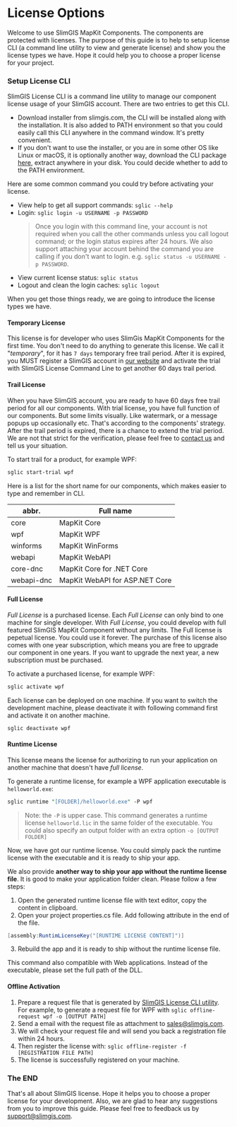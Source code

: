 # License Options

Welcome to use SlimGIS MapKit Components. The components are protected with licenses. The purpose of this guide is to help to setup license CLI (a command line utility to view and generate license) and show you the license types we have. Hope it could help you to choose a proper license for your project.

### Setup License CLI
SlimGIS License CLI is a command line utility to manage our component license usage of your SlimGIS account. There are two entries to get this CLI.
- Download installer from slimgis.com, the CLI will be installed along with the installation. It is also added to PATH environment so that you could easily call this CLI anywhere in the command window. It's pretty convenient.
- If you don't want to use the installer, or you are in some other OS like Linux or macOS, it is optionally another way, download the CLI package [here](#), extract anywhere in your disk. You could decide whether to add to the PATH environment.

Here are some common command you could try before activating your license.
- View help to get all support commands: `sglic --help`
- Login: `sglic login -u USERNAME -p PASSWORD`
    > Once you login with this command line, your account is not required when you call the other commands unless you call logout command; or the login status expires after 24 hours. We also support attaching your account behind the command you are calling if you don't want to login. e.g. `sglic status -u USERNAME -p PASSWORD`.
- View current license status: `sglic status`
- Logout and clean the login caches: `sglic logout`

When you get those things ready, we are going to introduce the license types we have.

#### Temporary License  
This license is for developer who uses SlimGis MapKit Components for the first time.
You don't need to do anything to generate this license. We call it "_temporary_", for it has `7 days` temporary free trail period. After it is expired, you MUST register a SlimGIS account in [our website](http://www.slimgis.com) and activate the trial with SlimGIS License Command Line to get another 60 days trail period. 

#### Trail License
When you have SlimGIS account, you are ready to have 60 days free trail period for all our components. With trial license, you have full function of our components. But some limits visually. Like watermark, or a message popups up occasionally etc. That's according to the components' strategy. After the trail period is expired, there is a chance to extend the trial period. We are not that strict for the verification, please feel free to [contact us](mailto:support@slimgis) and tell us your situation.

To start trail for a product, for example WPF:
```perl
sglic start-trial wpf
```

Here is a list for the short name for our components, which makes easier to type and remember in CLI.

abbr.   |Full name
---     |---
core    |MapKit Core
wpf     |MapKit WPF
winforms|MapKit WinForms
webapi  |MapKit WebAPI
core-dnc|MapKit Core for .NET Core
webapi-dnc|MapKit WebAPI for ASP.NET Core

#### Full License
*Full License* is a purchased license. Each *Full License* can only bind to one machine for single developer.
With *Full License*, you could develop with full featured SlimGIS MapKit Component without any limits. The Full license is pepetual license. You could use it forever. The purchase of this license also comes with one year subscription, which means you are free to upgrade our component in one years. If you want to upgrade the next year, a new subscription must be purchased.

To activate a purchased license, for example WPF:
```perl
sglic activate wpf
```

Each license can be deployed on one machine. If you want to switch the development machine, please deactivate it with following command first and activate it on another machine.
```perl
sglic deactivate wpf
```

#### Runtime License
This license means the license for authorizing to run your application on another machine that doesn't have *full license*.

To generate a runtime license, for example a WPF application executable is `helloworld.exe`:
```perl
sglic runtime "[FOLDER]/helloworld.exe" -P wpf
```
> Note: the `-P` is upper case. This command generates a runtime license `helloworld.lic` in the same folder of the executable. You could also specify an output folder with an extra option `-o [OUTPUT FOLDER]`

Now, we have got our runtime license. You could simply pack the runtime license with the executable and it is ready to ship your app.

We also provide **another way to ship your app without the runtime license file**. It is good to make your application folder clean. Please follow a few steps: 
1. Open the generated runtime license file with text editor, copy the content in clipboard. 
2. Open your project properties.cs file. Add following attribute in the end of the file.
```csharp
[assembly:RuntimLicenseKey("[RUNTIME LICENSE CONTENT]")]
```
3. Rebuild the app and it is ready to ship without the runtime license file.

This command also compatible with Web applications. Instead of the executable, please set the full path of the DLL.

#### Offline Activation
1. Prepare a request file that is generated by [SlimGIS License CLI utility](https://github.com/SlimGIS/Start-up-Handbook/blob/master/LicenseGuide.md). For example, to generate a request file for WPF with `sglic offline-request wpf -o [OUTPUT PATH]`
4. Send a email with the request file as attachment to sales@slimgis.com.
5. We will check your request file and will send you back a registration file within 24 hours.
6. Then register the license with: `sglic offline-register -f [REGISTRATION FILE PATH]`
7. The license is successfully registered on your machine.

### The END
That's all about SlimGIS license. Hope it helps you to choose a proper license for your development. 
Also, we are glad to hear any suggestions from you to improve this guide. Please feel free to feedback us by [support@slimgis.com](mailto:support@slimgis.com).
